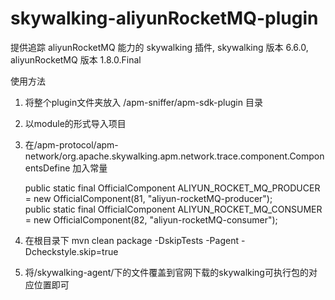 # skywalking-aliyunRocketMQ-plugin

提供追踪 aliyunRocketMQ 能力的 skywalking 插件, skywalking 版本 6.6.0, aliyunRocketMQ 版本 1.8.0.Final

使用方法  

1. 将整个plugin文件夹放入 /apm-sniffer/apm-sdk-plugin 目录  

2. 以module的形式导入项目 

3. 在/apm-protocol/apm-network/org.apache.skywalking.apm.network.trace.component.ComponentsDefine
加入常量      

    public static final OfficialComponent ALIYUN_ROCKET_MQ_PRODUCER = new OfficialComponent(81, "aliyun-rocketMQ-producer");  
    public static final OfficialComponent ALIYUN_ROCKET_MQ_CONSUMER = new OfficialComponent(82, "aliyun-rocketMQ-consumer");

4. 在根目录下  mvn clean package -DskipTests -Pagent -Dcheckstyle.skip=true

5. 将/skywalking-agent/下的文件覆盖到官网下载的skywalking可执行包的对应位置即可
